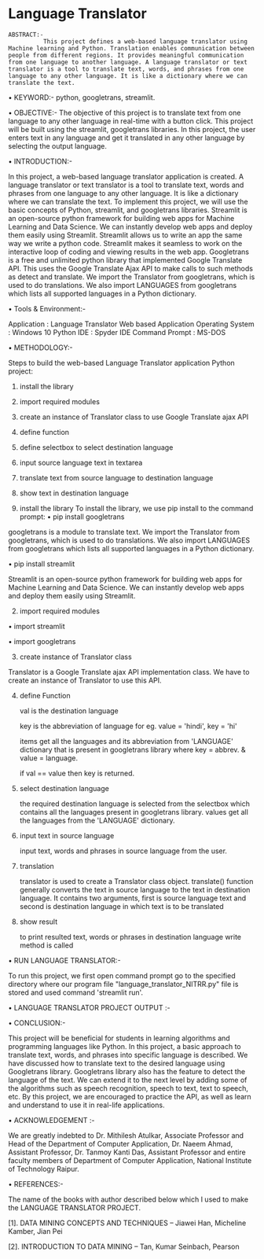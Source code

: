 # Language Translator
	ABSTRACT:-
              This project defines a web-based language translator using Machine learning and Python. Translation enables communication between people from different regions. It provides meaningful communication from one language to another language. A language translator or text translator is a tool to translate text, words, and phrases from one language to any other language. It is like a dictionary where we can translate the text. 

•	KEYWORD:- python, googletrans, streamlit.

•	OBJECTIVE:- 
The objective of this project is to translate text from one language to any other language in real-time with a button click. This project will be built using the streamlit, googletrans libraries. In this project, the user enters text in any language and get it translated in any other language by selecting the output language.

•	INTRODUCTION:-

In this project, a web-based language translator application is created. A language translator or text translator is a tool to translate text, words and phrases from one language to any other language. It is like a dictionary where we can translate the text. To implement this project, we will use the basic concepts of Python, streamlit, and googletrans libraries. 
Streamlit is an open-source python framework for building web apps for Machine Learning and Data Science. We can instantly develop web apps and deploy them easily using Streamlit. Streamlit allows us to write an app the same way we write a python code. Streamlit makes it seamless to work on the interactive loop of coding and viewing results in the web app.
Googletrans is a free and unlimited python library that implemented Google Translate API. This uses the Google Translate Ajax API to make calls to such methods as detect and translate. We import the Translator from googletrans, which is used to do translations. We also import LANGUAGES from googletrans which lists all supported languages in a Python dictionary.


•	Tools & Environment:-

Application	 		:	Language Translator Web based Application
Operating System  		:	Windows 10
Python IDE			:	Spyder IDE
Command Prompt  		:	MS-DOS


•	METHODOLOGY:-

Steps to build the web-based Language Translator application Python project:

1.	install the library
2.	import required modules
3.	create an instance of Translator class to use Google Translate ajax API
4.	define function
5.	define selectbox to select destination language
6.	input source language text in textarea 
7.	translate text from source language to destination language
8.	show text in destination language

1.	install the library
    To install the library, we use pip install to the command prompt:
•	pip install googletrans

googletrans is a module to translate text. We import the Translator from googletrans, which is used to do translations. We also import LANGUAGES from googletrans which lists all supported languages in a Python dictionary.

 

•	pip install streamlit

Streamlit is an open-source python framework for building web apps for Machine Learning and Data Science. We can instantly develop web apps and deploy them easily using Streamlit.

 

2.	import required modules

•	import streamlit


 

•	import googletrans

 

3.	create instance of Translator class

Translator is a Google Translate ajax API implementation class. We have to create an instance of Translator to use this API.

 

4.	define Function

	val is the destination language

	key is the abbreviation of language for eg. value = 'hindi', key = 'hi'

	items get all the languages and its abbreviation from 'LANGUAGE' dictionary that is present in googletrans library  where key = abbrev. & value = language.

	if val == value then key is returned.

 

5.	select destination language

	the required destination language is selected from the selectbox which contains all the languages present in googletrans library.
	values get all the languages from the 'LANGUAGE' dictionary.

 

6.	input text in source language

    input text, words and phrases in source language from the user.

 

7.	translation

	translator is used to create a Translator class object.
	translate() function generally converts the text in source language to the text in destination language. It contains two arguments, first is source language text and second is destination language in which text is to be translated

 

8.	show result

	to print resulted text, words or phrases in destination language write method is called

 

•	RUN LANGUAGE TRANSLATOR:-

To run this project, we first open command prompt go to the specified directory where our program file "language_translator_NITRR.py" file is stored and used command 'streamlit run'.
 

•	LANGUAGE TRANSLATOR PROJECT OUTPUT :-

 
•	CONCLUSION:-

This project will be beneficial for students in learning algorithms and programming languages like Python. In this project, a basic approach to translate text, words, and phrases into specific language is described. We have discussed how to translate text to the desired language using Googletrans library. Googletrans library also has the feature to detect the language of the text. We can extend it to the next level by adding some of the algorithms such as speech recognition, speech to text, text to speech, etc. By this project, we are encouraged to practice the API, as well as learn and understand to use it in real-life applications.

•	ACKNOWLEDGEMENT :-

We are greatly indebted to Dr. Mithilesh Atulkar, Associate Professor and Head of the Department of Computer Application, Dr. Naeem Ahmad, Assistant Professor, Dr. Tanmoy Kanti Das, Assistant Professor and entire faculty members of Department of Computer Application, National Institute of Technology Raipur.

•	REFERENCES:-

The name of the books with author described below which I used to make the LANGUAGE TRANSLATOR PROJECT.

[1]. DATA MINING CONCEPTS AND TECHNIQUES – Jiawei Han, Micheline Kamber, Jian Pei

[2]. INTRODUCTION TO DATA MINING – Tan, Kumar Seinbach, Pearson
